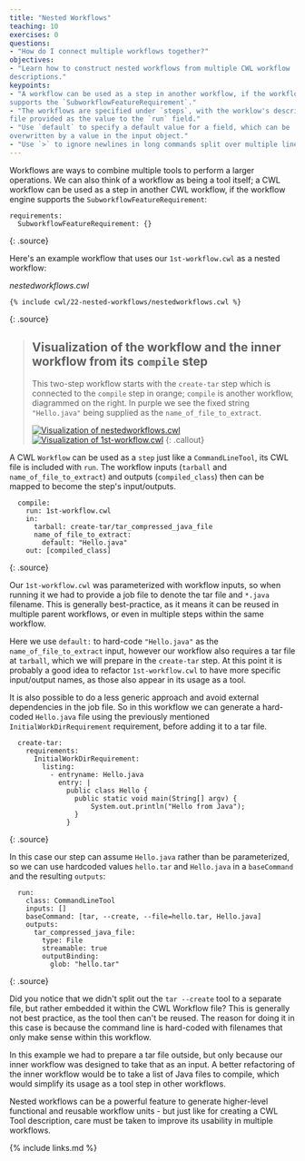 ```yaml
---
title: "Nested Workflows"
teaching: 10
exercises: 0
questions:
- "How do I connect multiple workflows together?"
objectives:
- "Learn how to construct nested workflows from multiple CWL workflow
descriptions."
keypoints:
- "A workflow can be used as a step in another workflow, if the workflow engine
supports the `SubworkflowFeatureRequirement`."
- "The workflows are specified under `steps`, with the worklow's description
file provided as the value to the `run` field."
- "Use `default` to specify a default value for a field, which can be
overwritten by a value in the input object."
- "Use `>` to ignore newlines in long commands split over multiple lines."
---
```

Workflows are ways to combine multiple tools to perform a larger operations.
We can also think of a workflow as being a tool itself; a CWL workflow can be
used as a step in another CWL workflow, if the workflow engine supports the
`SubworkflowFeatureRequirement`:


~~~
requirements:
  SubworkflowFeatureRequirement: {}
~~~
{: .source}

Here's an example workflow that uses our `1st-workflow.cwl` as a nested
workflow:

*nestedworkflows.cwl*

~~~
{% include cwl/22-nested-workflows/nestedworkflows.cwl %}
~~~
{: .source}

> ## Visualization of the workflow and the inner workflow from its `compile` step
> This two-step workflow starts with the `create-tar` step which is connected to
> the `compile` step in orange; `compile` is another workflow, diagrammed on the
> right. In purple we see the fixed string `"Hello.java"` being supplied as the
> `name_of_file_to_extract`.
> 
> <a href="https://view.commonwl.org/workflows/github.com/common-workflow-language/user_guide/blob/gh-pages/_includes/cwl/22-nested-workflows/nestedworkflows.cwl"><img
src="https://view.commonwl.org/graph/svg/github.com/common-workflow-language/user_guide/blob/gh-pages/_includes/cwl/22-nested-workflows/nestedworkflows.cwl"
alt="Visualization of nestedworkflows.cwl" /></a>
> <a href="https://view.commonwl.org/workflows/github.com/common-workflow-language/user_guide/blob/gh-pages/_includes/cwl/22-nested-workflows/1st-workflow.cwl"><img
src="https://view.commonwl.org/graph/svg/github.com/common-workflow-language/user_guide/blob/gh-pages/_includes/cwl/22-nested-workflows/1st-workflow.cwl"
alt="Visualization of 1st-workflow.cwl" /></a>
{: .callout}

A CWL `Workflow` can be used as a `step` just like a `CommandLineTool`, its CWL
file is included with `run`. The workflow inputs (`tarball` and `name_of_file_to_extract`) and outputs
(`compiled_class`) then can be mapped to become the step's input/outputs.

~~~
  compile:
    run: 1st-workflow.cwl
    in:
      tarball: create-tar/tar_compressed_java_file
      name_of_file_to_extract:
        default: "Hello.java"
    out: [compiled_class]
~~~
{: .source}

Our `1st-workflow.cwl` was parameterized with workflow inputs, so when running
it we had to provide a job file to denote the tar file and `*.java` filename.
This is generally best-practice, as it means it can be reused in multiple parent
workflows, or even in multiple steps within the same workflow.

Here we use `default:` to hard-code `"Hello.java"` as the `name_of_file_to_extract`
input, however our workflow also requires a tar file at `tarball`, which we will
prepare in the `create-tar` step. At this point it is probably a good idea to refactor
`1st-workflow.cwl` to have more specific input/output names, as those also
appear in its usage as a tool.

It is also possible to do a less generic approach and avoid external
dependencies in the job file. So in this workflow we can generate a hard-coded
`Hello.java` file using the previously mentioned `InitialWorkDirRequirement`
requirement, before adding it to a tar file.

~~~
  create-tar:
    requirements:
      InitialWorkDirRequirement:
        listing:
          - entryname: Hello.java
            entry: |
              public class Hello {
                public static void main(String[] argv) {
                    System.out.println("Hello from Java");
                }
              }
~~~
{: .source}

In this case our step can assume `Hello.java` rather than be parameterized, so
we can use hardcoded values `hello.tar` and `Hello.java` in a `baseCommand` and
the resulting `outputs`:

~~~
  run:
    class: CommandLineTool
    inputs: []
    baseCommand: [tar, --create, --file=hello.tar, Hello.java]
    outputs:
      tar_compressed_java_file:
        type: File
        streamable: true
        outputBinding:
          glob: "hello.tar"
~~~
{: .source}

Did you notice that we didn't split out the `tar --create` tool to a separate file,
but rather embedded it within the CWL Workflow file? This is generally not best
practice, as the tool then can't be reused. The reason for doing it in this case
is because the command line is hard-coded with filenames that only make sense
within this workflow.

In this example we had to prepare a tar file outside, but only because our inner
workflow was designed to take that as an input. A better refactoring of the
inner workflow would be to take a list of Java files to compile, which would
simplify its usage as a tool step in other workflows.

Nested workflows can be a powerful feature to generate higher-level functional
and reusable workflow units - but just like for creating a CWL Tool description,
care must be taken to improve its usability in multiple workflows.

{% include links.md %}
